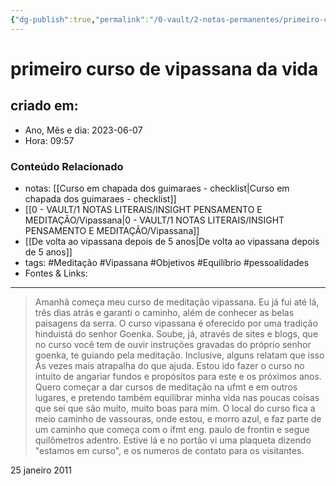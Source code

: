 ```yaml
---
{"dg-publish":true,"permalink":"/0-vault/2-notas-permanentes/primeiro-curso-de-vipassana-da-vida/","tags":["permanente","Meditação","Vipassana","Objetivos","Equilíbrio","pessoalidades"],"dgHomeLink":true,"dgShowLocalGraph":true,"dgShowFileTree":true,"dgEnableSearch":true}
---
```


# primeiro curso de vipassana da vida

## criado em: 
-  Ano, Mês e dia: 2023-06-07
- Hora: 09:57

### Conteúdo Relacionado
- notas: [[Curso em chapada dos guimaraes - checklist\|Curso em chapada dos guimaraes - checklist]]
- [[0 - VAULT/1 NOTAS LITERAIS/INSIGHT PENSAMENTO E MEDITAÇÃO/Vipassana\|0 - VAULT/1 NOTAS LITERAIS/INSIGHT PENSAMENTO E MEDITAÇÃO/Vipassana]]
- [[De volta ao vipassana depois de 5 anos\|De volta ao vipassana depois de 5 anos]] 
- tags: #Meditação #Vipassana #Objetivos #Equilíbrio #pessoalidades 
- Fontes & Links: 
---

> Amanhã começa meu curso de meditação vipassana. Eu já fui até lá, três dias atrás e garanti o caminho, além de conhecer as belas paisagens da serra. O curso vipassana é oferecido por uma tradição hinduistá do senhor Goenka. Soube, já, através de sites e blogs, que no curso você tem de ouvir instruções gravadas do próprio senhor goenka, te guiando pela meditação. Inclusive, alguns relatam que isso
> Às vezes mais atrapalha do que ajuda.
> Estou ido fazer o curso no intuito de angariar fundos e propósitos para este e os próximos anos. Quero começar a dar cursos de meditação na ufmt e em outros lugares, e pretendo também equilibrar minha vida nas poucas coisas que sei que são muito, muito boas para mim.
> O local do curso fica a meio caminho de vassouras, onde estou, e morro azul, e faz parte de um caminho que começa com o ifmt eng. paulo de frontin e segue quilômetros adentro. Estive lá e no portão vi uma plaqueta dizendo "estamos em curso", e os numeros de contato para os visitantes.

25 janeiro 2011
